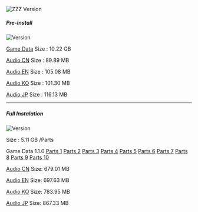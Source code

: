 ![ZZZ Version](https://img.shields.io/badge/1.1.0-Update-green?style=for-the-badge)

##### Pre-Install
![Version](https://img.shields.io/badge/1.0.1%20to%201.1.0-Update-red?style=for-the-badge)

[Game Data](https://autopatchos.zenlesszonezero.com/pclauncher/nap_global/game_1.0.1_1.1.0_hdiff_dQFWeJdkQICTaAhw.zip) Size : 10.22 GB

[Audio CN](https://autopatchos.zenlesszonezero.com/pclauncher/nap_global/audio_zh-cn_1.0.1_1.1.0_hdiff_EJDcwbkGUKObZobY.zip) Size : 89.89 MB

[Audio EN](https://autopatchos.zenlesszonezero.com/pclauncher/nap_global/audio_zh-cn_1.0.1_1.1.0_hdiff_hZKUdNaKkfwPotiT.zip) Size : 105.08 MB

[Audio KO](https://autopatchos.zenlesszonezero.com/pclauncher/nap_global/audio_zh-cn_1.0.1_1.1.0_hdiff_HLGOvKwjlQPsGmRs.zip) Size : 101.30 MB

[Audio JP](https://autopatchos.zenlesszonezero.com/pclauncher/nap_global/audio_zh-cn_1.0.1_1.1.0_hdiff_icFimTTzuCqPhGgs.zip) Size : 116.13 MB

<hr>

##### Full Instalation 
![Version](https://img.shields.io/badge/Full-Update-gold?style=for-the-badge)

Size : 5.11 GB /Parts

Game Data 1.1.0
[Parts 1](https://autopatchos.zenlesszonezero.com/package_download/op/client_app/os/download/20240803155052_sLuZ7jKzX1U3OMad/VolumeZip/ZenlessZoneZero_1.1.0_AS.zip.001)
[Parts 2](https://autopatchos.zenlesszonezero.com/package_download/op/client_app/os/download/20240803155052_sLuZ7jKzX1U3OMad/VolumeZip/ZenlessZoneZero_1.1.0_AS.zip.002)
[Parts 3](https://autopatchos.zenlesszonezero.com/package_download/op/client_app/os/download/20240803155052_sLuZ7jKzX1U3OMad/VolumeZip/ZenlessZoneZero_1.1.0_AS.zip.003)
[Parts 4](https://autopatchos.zenlesszonezero.com/package_download/op/client_app/os/download/20240803155052_sLuZ7jKzX1U3OMad/VolumeZip/ZenlessZoneZero_1.1.0_AS.zip.004)
[Parts 5](https://autopatchos.zenlesszonezero.com/package_download/op/client_app/os/download/20240803155052_sLuZ7jKzX1U3OMad/VolumeZip/ZenlessZoneZero_1.1.0_AS.zip.005)
[Parts 6](https://autopatchos.zenlesszonezero.com/package_download/op/client_app/os/download/20240803155052_sLuZ7jKzX1U3OMad/VolumeZip/ZenlessZoneZero_1.1.0_AS.zip.006)
[Parts 7](https://autopatchos.zenlesszonezero.com/package_download/op/client_app/os/download/20240803155052_sLuZ7jKzX1U3OMad/VolumeZip/ZenlessZoneZero_1.1.0_AS.zip.007)
[Parts 8](https://autopatchos.zenlesszonezero.com/package_download/op/client_app/os/download/20240803155052_sLuZ7jKzX1U3OMad/VolumeZip/ZenlessZoneZero_1.1.0_AS.zip.008)
[Parts 9](https://autopatchos.zenlesszonezero.com/package_download/op/client_app/os/download/20240803155052_sLuZ7jKzX1U3OMad/VolumeZip/ZenlessZoneZero_1.1.0_AS.zip.009)
[Parts 10](https://autopatchos.zenlesszonezero.com/package_download/op/client_app/os/download/20240803155052_sLuZ7jKzX1U3OMad/VolumeZip/ZenlessZoneZero_1.1.0_AS.zip.010)


[Audio CN](https://autopatchos.zenlesszonezero.com/package_download/op/client_app/os/download/20240803155052_sLuZ7jKzX1U3OMad/audio_zip_Cn.zip) Size: 679.01 MB

[Audio EN](https://autopatchos.zenlesszonezero.com/package_download/op/client_app/os/download/20240803155052_sLuZ7jKzX1U3OMad/audio_zip_En.zip) Size: 697.63 MB

[Audio KO](https://autopatchos.zenlesszonezero.com/package_download/op/client_app/os/download/20240803155052_sLuZ7jKzX1U3OMad/audio_zip_Kr.zip) Size: 783.95 MB

[Audio JP](https://autopatchos.zenlesszonezero.com/package_download/op/client_app/os/download/20240803155052_sLuZ7jKzX1U3OMad/audio_zip_Jp.zip) Size: 867.33 MB
